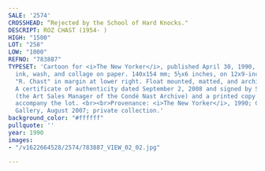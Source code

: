 ```yaml
---
SALE: '2574'
CROSSHEAD: “Rejected by the School of Hard Knocks."
DESCRIPT: ROZ CHAST (1954- )
HIGH: "1500"
LOT: "258"
LOW: "1000"
REFNO: "783887"
TYPESET: 'Cartoon for <i>The New Yorker</i>, published April 30, 1990, page 54. Pen,
  ink, wash, and collage on paper. 140x154 mm; 5½x6 inches, on 12x9-inch sheet. Signed
  "R. Chast" in margin at lower right. Float mounted, matted, and archivally framed.
  A certificate of authenticity dated September 2, 2008 and signed by Sarah Walker-Martin
  (the Art Sales Manager of the Condé Nast Archive) and a printed copy of the magazine
  accompany the lot. <br><br>Provenance: <i>The New Yorker</i>, 1990; Grapefruit Moon
  Gallery, August 2007; private collection.'
background_color: "#ffffff"
pullquote: ''
year: 1990
images:
- "/v1622664528/2574/783887_VIEW_02_02.jpg"

---
```

